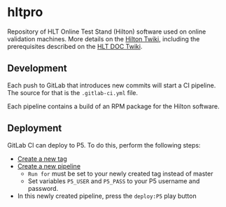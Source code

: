 # hltpro
Repository of HLT Online Test Stand (Hilton) software used on online validation machines. More details on the [Hilton Twiki](https://twiki.cern.ch/twiki/bin/viewauth/CMS/HLTOnlineTestStand), including the prerequisites described on the [HLT DOC Twiki](https://twiki.cern.ch/twiki/bin/viewauth/CMS/HLTOnCallGuide).

## Development

Each push to GitLab that introduces new commits will start a CI pipeline.
The source for that is the `.gitlab-ci.yml` file.

Each pipeline contains a build of an RPM package for the Hilton software.

## Deployment

GitLab CI can deploy to P5. To do this, perform the following steps:

- [Create a new tag](https://gitlab.cern.ch/cms-tsg-fog/hltpro/-/tags/new)
- [Create a new pipeline](https://gitlab.cern.ch/cms-tsg-fog/hltpro/-/pipelines/new)
  - `Run for` must be set to your newly created tag instead of master
  - Set variables `P5_USER` and `P5_PASS` to your P5 username and password.
- In this newly created pipeline, press the `deploy:P5` play button
